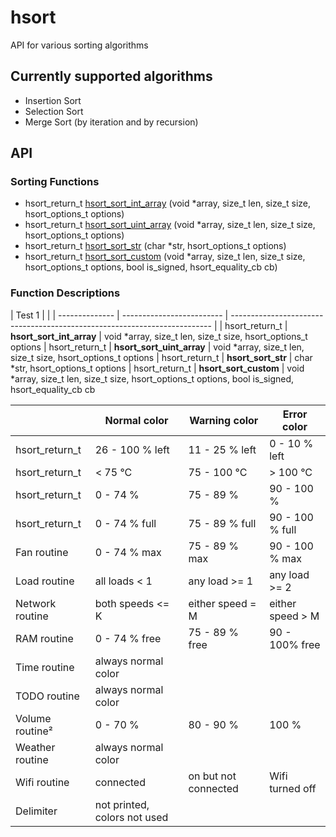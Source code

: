 # hsort
API for various sorting algorithms

## Currently supported algorithms
* Insertion Sort
* Selection Sort
* Merge Sort (by iteration and by recursion)

## API

### Sorting Functions
* hsort_return_t [hsort_sort_int_array](hsort_sort_int_array) (void *array, size_t len, size_t size, hsort_options_t options)
* hsort_return_t [hsort_sort_uint_array](hsort_sort_uint_array) (void *array, size_t len, size_t size, hsort_options_t options)
* hsort_return_t [hsort_sort_str](hsort_sort_str) (char *str, hsort_options_t options)
* hsort_return_t [hsort_sort_custom](hsort_sort_custom) (void *array, size_t len, size_t size, hsort_options_t options, bool is_signed, hsort_equality_cb cb)

### Function Descriptions

| Test 1         |                           |
| -------------- | ------------------------- | ------------------------------------------------------------------------- |
| hsort_return_t | **hsort_sort_int_array**  | void *array, size_t len, size_t size, hsort_options_t options
| hsort_return_t | **hsort_sort_uint_array** | void *array, size_t len, size_t size, hsort_options_t options
| hsort_return_t | **hsort_sort_str**        | char *str, hsort_options_t options
| hsort_return_t | **hsort_sort_custom**     | void *array, size_t len, size_t size, hsort_options_t options, bool is_signed, hsort_equality_cb cb


|                   | Normal color     | Warning color        | Error color       |
| ----------------- | ---------------- | -------------------- | ----------------- |
| hsort_return_t | 26 - 100 % left  | 11 - 25 % left       | 0 - 10 % left     |
| hsort_return_t | < 75 °C          | 75 - 100 °C          | > 100 °C          |
| hsort_return_t | 0 - 74 %         | 75 - 89 %            | 90 - 100 %        |
| hsort_return_t | 0 - 74 % full    | 75 - 89 % full       | 90 - 100 % full   |
| Fan routine       | 0 - 74 % max     | 75 - 89 % max        | 90 - 100 % max    |
| Load routine      | all loads < 1    | any load >= 1        | any load >= 2     |
| Network routine   | both speeds <= K | either speed = M     | either speed > M  |
| RAM routine       | 0 - 74 % free    | 75 - 89 % free       | 90 - 100% free    |
| Time routine      | always normal color                                         |
| TODO routine      | always normal color                                         |
| Volume routine²   | 0 - 70 %         | 80 - 90 %            | 100 %             |
| Weather routine   | always normal color                                         |
| Wifi routine      | connected        | on but not connected | Wifi turned off   |
| Delimiter         | not printed, colors not used                                |
